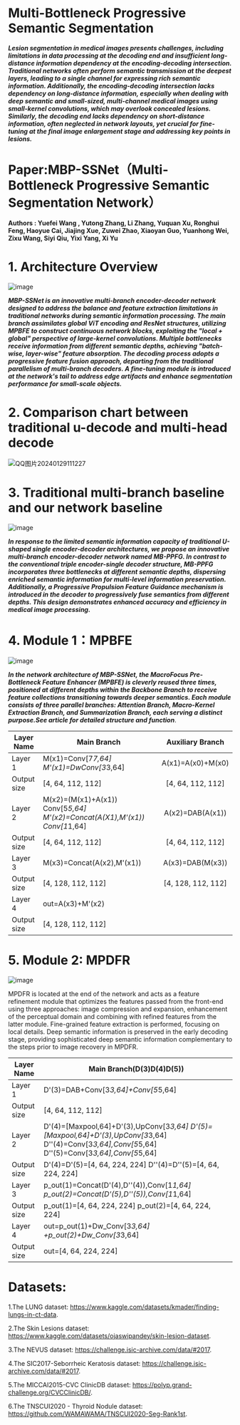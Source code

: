 # Multi-Bottleneck Progressive Semantic Segmentation
***Lesion segmentation in medical images presents challenges, including limitations in data processing at the decoding end and insufficient long-distance information dependency at the encoding-decoding intersection. Traditional networks often perform semantic transmission at the deepest layers, leading to a single channel for expressing rich semantic information. Additionally, the encoding-decoding intersection lacks dependency on long-distance information, especially when dealing with deep semantic and small-sized, multi-channel medical images using small-kernel convolutions, which may overlook concealed lesions. Similarly, the decoding end lacks dependency on short-distance information, often neglected in network layouts, yet crucial for fine-tuning at the final image enlargement stage and addressing key points in lesions.***

# Paper:MBP-SSNet（Multi-Bottleneck Progressive Semantic Segmentation Network）
**Authors : Yuefei Wang , Yutong Zhang, Li Zhang, Yuquan Xu, Ronghui Feng, Haoyue Cai, Jiajing Xue, Zuwei Zhao, Xiaoyan Guo, Yuanhong Wei, Zixu Wang, Siyi Qiu, Yixi Yang, Xi Yu**

# 1. Architecture Overview 
![image](https://github.com/YF-W/MBP-SSNet/assets/66008255/a136bfcf-7ed9-4523-8f52-eb40a93096ff)

***MBP-SSNet is an innovative multi-branch encoder-decoder network designed to address the balance and feature extraction limitations in traditional networks during semantic information processing. The main branch assimilates global ViT encoding and ResNet structures, utilizing MPBFE to construct continuous network blocks, exploiting the "local + global" perspective of large-kernel convolutions. Multiple bottlenecks receive information from different semantic depths, achieving "batch-wise, layer-wise" feature absorption. The decoding process adopts a progressive feature fusion approach, departing from the traditional parallelism of multi-branch decoders. A fine-tuning module is introduced at the network's tail to address edge artifacts and enhance segmentation performance for small-scale objects.***

# 2. Comparison chart between traditional u-decode and multi-head decode
![QQ图片20240129111227](https://github.com/YF-W/MBP-SSNet/assets/66008255/86335c5a-1ce2-48de-94a2-7cfaec5084e2)

# 3. Traditional multi-branch baseline and our network baseline
![image](https://github.com/YF-W/MBP-SSNet/assets/66008255/6b6df667-45f6-490e-b92b-e74ee6eeb91c)

***In response to the limited semantic information capacity of traditional U-shaped single encoder-decoder architectures, we propose an innovative multi-branch encoder-decoder network named MB-PPFG. In contrast to the conventional triple encoder-single decoder structure, MB-PPFG incorporates three bottlenecks at different semantic depths, dispersing enriched semantic information for multi-level information preservation. Additionally, a Progressive Propulsion Feature Guidance mechanism is introduced in the decoder to progressively fuse semantics from different depths. This design demonstrates enhanced accuracy and efficiency in medical image processing.***

# 4. Module 1：MPBFE
![image](https://github.com/YF-W/MBP-SSNet/assets/66008255/62bc34b3-c1ab-4fab-be66-4f61db4191ab)

***In the network architecture of MBP-SSNet, the MacroFocus Pre-Bottleneck Feature Enhancer (MPBFE) is cleverly reused three times, positioned at different depths within the Backbone Branch to receive feature collections transitioning towards deeper semantics. Each module consists of three parallel branches: Attention Branch, Macro-Kernel Extraction Branch, and Summarization Branch, each serving a distinct purpose.See article for detailed structure and function***.

| Layer Name  | Main Branch                                                  |  Auxiliary Branch  |
| ----------- | ------------------------------------------------------------ | :----------------: |
| Layer 1     | M(x1)=Conv[7*7,64]   M'(x1)=DwConv[3*3,64]                   | A(x1)=A(x0)+M(x0)  |
| Output size | [4, 64, 112, 112]                                            | [4, 64, 112,  112] |
| Layer 2     | M(x2)=(M(x1)+A(x1))   Conv[5*5,64]   M'(x2)=Concat(A(X1),M'(x1))   Conv[1*1,64] |  A(x2)=DAB(A(x1))  |
| Output size | [4, 64, 112, 112]                                            | [4, 64, 112, 112]  |
| Layer 3     | M(x3)=Concat(A(x2),M'(x1))                                   |  A(x3)=DAB(M(x3))  |
| Output size | [4, 128, 112, 112]                                           | [4, 128, 112, 112] |
| Layer 4     | out=A(x3)+M'(x2)                                             |                    |
| Output size | [4, 128, 112, 112]                                           |                    |

# 5. Module 2: MPDFR 
![image](https://github.com/YF-W/MBP-SSNet/assets/66008255/e7cff1f5-a47d-4a26-b93a-201ef9562239)

MPDFR is located at the end of the network and acts as a feature refinement module that optimizes the features passed from the front-end using three approaches: image compression and expansion, enhancement of the perceptual domain and combining with refined features from the latter module. Fine-grained feature extraction is performed, focusing on local details. Deep semantic information is preserved in the early decoding stage, providing sophisticated deep semantic information complementary to the steps prior to image recovery in MPDFR.


| Layer Name  | Main  Branch(D(3)D(4)D(5))                                   |
| ----------- | ------------------------------------------------------------ |
| Layer 1     | D'(3)=DAB+Conv[3*3,64]+Conv[5*5,64]                          |
| Output size | [4, 64, 112, 112]                                            |
| Layer 2     | D'(4)=[Maxpool,64]+D'(3),UpConv[3*3,64]   D'(5)=[Maxpool,64]+D'(3),UpConv[3*3,64]   D''(4)=Conv[3*3,64],Conv[5*5,64]   D''(5)=Conv[3*3,64],Conv[5*5,64] |
| Output size | D'(4)=D'(5)=[4, 64, 224, 224]   D''(4)=D''(5)=[4, 64, 224, 224] |
| Layer 3     | p_out(1)=Concat(D'(4),D''(4)),Conv[1*1,64]   p_out(2)=Concat(D'(5),D''(5)),Conv[1*1,64] |
| Output size | p_out(1)=[4, 64, 224, 224]   p_out(2)=[4, 64, 224, 224]      |
| Layer 4     | out=p_out(1)+Dw_Conv[3*3,64]   +p_out(2)+Dw_Conv[3*3,64]     |
| Output size | out=[4, 64, 224, 224]                                        |

# Datasets:

1.The LUNG dataset: https://www.kaggle.com/datasets/kmader/finding-lungs-in-ct-data.

2.The Skin Lesions dataset: https://www.kaggle.com/datasets/ojaswipandey/skin-lesion-dataset.

3.The NEVUS dataset: https://challenge.isic-archive.com/data/#2017.

4.The SIC2017-Seborrheic Keratosis dataset: https://challenge.isic-archive.com/data/#2017.

5.The MICCAI2015-CVC ClinicDB dataset: https://polyp.grand-challenge.org/CVCClinicDB/.

6.The TNSCUI2020 - Thyroid Nodule dataset: https://github.com/WAMAWAMA/TNSCUI2020-Seg-Rank1st.

